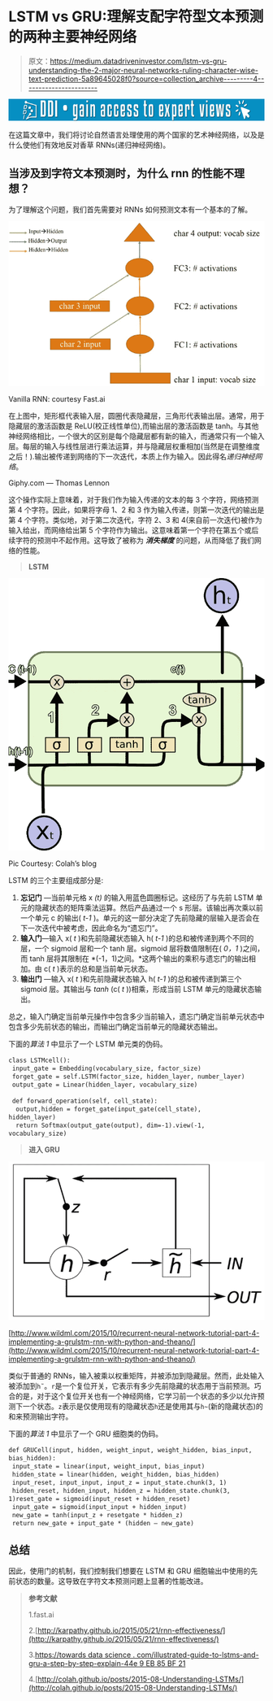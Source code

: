 # LSTM vs GRU:理解支配字符型文本预测的两种主要神经网络

> 原文：<https://medium.datadriveninvestor.com/lstm-vs-gru-understanding-the-2-major-neural-networks-ruling-character-wise-text-prediction-5a89645028f0?source=collection_archive---------4----------------------->

[![](img/6a44004dfc1e7ca35fe2d04e9013f8fb.png)](http://www.track.datadriveninvestor.com/1B9E)

在这篇文章中，我们将讨论自然语言处理使用的两个国家的艺术神经网络，以及是什么使他们有效地反对香草 RNNs(递归神经网络)。

## 当涉及到字符文本预测时，为什么 rnn 的性能不理想？

为了理解这个问题，我们首先需要对 RNNs 如何预测文本有一个基本的了解。

![](img/5a985367d7349a4ff67698f63ef01a45.png)

Vanilla RNN: courtesy Fast.ai

在上图中，矩形框代表输入层，圆圈代表隐藏层，三角形代表输出层。通常，用于隐藏层的激活函数是 ReLU(校正线性单位),而输出层的激活函数是 tanh。与其他神经网络相比，一个很大的区别是每个隐藏层都有新的输入，而通常只有一个输入层。每层的输入与线性层进行乘法运算，并与隐藏层权重相加(当然是在调整维度之后！).输出被传递到网络的下一次迭代，本质上作为输入。因此得名*递归神经网络*。

Giphy.com — Thomas Lennon

这个操作实际上意味着，对于我们作为输入传递的文本的每 3 个字符，网络预测第 4 个字符。因此，如果将字母 1、2 和 3 作为输入传递，则第一次迭代的输出是第 4 个字符。类似地，对于第二次迭代，字符 2、3 和 4(来自前一次迭代)被作为输入给出，而网络给出第 5 个字符作为输出。这意味着第一个字符在第五个或后续字符的预测中不起作用。这导致了被称为 ***消失梯度*** 的问题，从而降低了我们网络的性能。

> **LSTM**

![](img/15dae2e221abf4c499f42260482ca9d6.png)

Pic Courtesy: Colah’s blog

LSTM 的三个主要组成部分是:

1.  **忘记门** —当前单元格 x *(t)* 的输入用蓝色圆圈标记。这经历了与先前 LSTM 单元的隐藏状态的矩阵乘法运算。然后产品通过一个 s 形层。该输出再次乘以前一个单元 c 的输出( *t-1* )。单元的这一部分决定了先前隐藏的层输入是否会在下一次迭代中被考虑，因此命名为“遗忘门”。
2.  **输入门**—输入 x( *t* )和先前隐藏状态输入 h( *t-1* )的总和被传递到两个不同的层，一个 sigmoid 层和一个 tanh 层。sigmoid 层将数值限制在( *0，1* )之间，而 tanh 层将其限制在 *(-1，1)之间。*这两个输出的乘积与遗忘门的输出相加。由 c( *t* )表示的总和是当前单元状态。
3.  **输出门** —输入 x( *t* )和先前隐藏状态输入 h( *t-1* )的总和被传递到第三个 sigmoid 层。其输出与 *tanh* (c( *t* ))相乘，形成当前 LSTM 单元的隐藏状态输出。

总之，输入门确定当前单元操作中包含多少当前输入，遗忘门确定当前单元状态中包含多少先前状态的输出，而输出门确定当前单元的隐藏状态输出。

下面的*算法 1* 中显示了一个 LSTM 单元类的伪码。

```
class LSTMcell():
 input_gate = Embedding(vocabulary_size, factor_size)
 forget_gate = self.LSTM(factor_size, hidden_layer, number_layer)
 output_gate = Linear(hidden_layer, vocabulary_size)

 def forward_operation(self, cell_state):
  output,hidden = forget_gate(input_gate(cell_state),                                                                                                                                                                                          hidden_layer)
  return Softmax(output_gate(output), dim=-1).view(-1,    vocabulary_size)
```

> **进入 GRU**

![](img/62c1f0e4dcfc58fa57769c1909907373.png)

[http://www.wildml.com/2015/10/recurrent-neural-network-tutorial-part-4-implementing-a-grulstm-rnn-with-python-and-theano/](http://www.wildml.com/2015/10/recurrent-neural-network-tutorial-part-4-implementing-a-grulstm-rnn-with-python-and-theano/)

类似于普通的 RNNs，输入被乘以权重矩阵，并被添加到隐藏层。然而，此处输入被添加到`h˜`。`r`是一个复位开关，它表示有多少先前隐藏的状态用于当前预测。巧合的是，对于这个复位开关也有一个神经网络，它学习前一个状态的多少以允许预测下一个状态。`z`表示是仅使用现有的隐藏状态`h`还是使用其与`h~`(新的隐藏状态)的和来预测输出字符。

下面的*算法 1* 中显示了一个 GRU 细胞类的伪码。

```
def GRUCell(input, hidden, weight_input, weight_hidden, bias_input, bias_hidden):
 input_state = linear(input, weight_input, bias_input)
 hidden_state = linear(hidden, weight_hidden, bias_hidden)
 input_reset, input_input, input_z = input_state.chunk(3, 1)
 hidden_reset, hidden_input, hidden_z = hidden_state.chunk(3, 1)reset_gate = sigmoid(input_reset + hidden_reset)
 input_gate = sigmoid(input_input + hidden_input)
 new_gate = tanh(input_z + resetgate * hidden_z)
 return new_gate + input_gate * (hidden — new_gate)
```

## **总结**

因此，使用门的机制，我们控制我们想要在 LSTM 和 GRU 细胞输出中使用的先前状态的数量。这导致在字符文本预测问题上显著的性能改进。

> **参考文献**
> 
> 1.fast.ai
> 
> 2.[http://karpathy.github.io/2015/05/21/rnn-effectiveness/](http://karpathy.github.io/2015/05/21/rnn-effectiveness/)
> 
> 3.[https://towards data science . com/illustrated-guide-to-lstms-and-gru-a-step-by-step-explain-44e 9 EB 85 BF 21](https://towardsdatascience.com/illustrated-guide-to-lstms-and-gru-s-a-step-by-step-explanation-44e9eb85bf21)
> 
> 4.[http://colah.github.io/posts/2015-08-Understanding-LSTMs/](http://colah.github.io/posts/2015-08-Understanding-LSTMs/)
